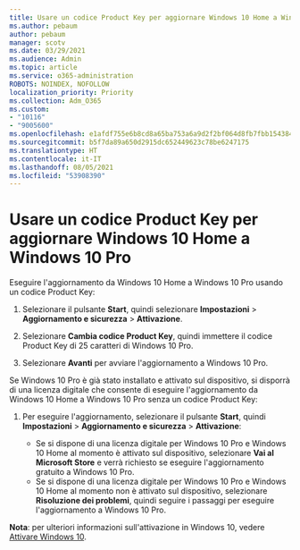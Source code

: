 ```yaml
---
title: Usare un codice Product Key per aggiornare Windows 10 Home a Windows 10 Pro
ms.author: pebaum
author: pebaum
manager: scotv
ms.date: 03/29/2021
ms.audience: Admin
ms.topic: article
ms.service: o365-administration
ROBOTS: NOINDEX, NOFOLLOW
localization_priority: Priority
ms.collection: Adm_O365
ms.custom:
- "10116"
- "9005600"
ms.openlocfilehash: e1afdf755e6b8cd8a65ba753a6a9d2f2bf064d8fb7fbb1543848f29ac499d17a
ms.sourcegitcommit: b5f7da89a650d2915dc652449623c78be6247175
ms.translationtype: HT
ms.contentlocale: it-IT
ms.lasthandoff: 08/05/2021
ms.locfileid: "53908390"
---
```

# <a name="use-a-product-key-to-upgrade-windows-10-home-to-windows-10-pro"></a>Usare un codice Product Key per aggiornare Windows 10 Home a Windows 10 Pro

Eseguire l'aggiornamento da Windows 10 Home a Windows 10 Pro usando un codice Product Key:

1. Selezionare il pulsante **Start**, quindi selezionare **Impostazioni** > **Aggiornamento e sicurezza** > **Attivazione**.

1. Selezionare **Cambia codice Product Key**, quindi immettere il codice Product Key di 25 caratteri di Windows 10 Pro.

1. Selezionare **Avanti** per avviare l'aggiornamento a Windows 10 Pro.

Se Windows 10 Pro è già stato installato e attivato sul dispositivo, si disporrà di una licenza digitale che consente di eseguire l'aggiornamento da Windows 10 Home a Windows 10 Pro senza un codice Product Key:

1. Per eseguire l'aggiornamento, selezionare il pulsante **Start**, quindi **Impostazioni** > **Aggiornamento e sicurezza** > **Attivazione**:

    - Se si dispone di una licenza digitale per Windows 10 Pro e Windows 10 Home al momento è attivato sul dispositivo, selezionare **Vai al Microsoft Store** e verrà richiesto se eseguire l'aggiornamento gratuito a Windows 10 Pro.
    - Se si dispone di una licenza digitale per Windows 10 Pro e Windows 10 Home al momento non è attivato sul dispositivo, selezionare **Risoluzione dei problemi**, quindi seguire i passaggi per eseguire l'aggiornamento a Windows 10 Pro.

**Nota**: per ulteriori informazioni sull'attivazione in Windows 10, vedere [Attivare Windows 10](https://support.microsoft.com/windows/activate-windows-10-c39005d4-95ee-b91e-b399-2820fda32227).
